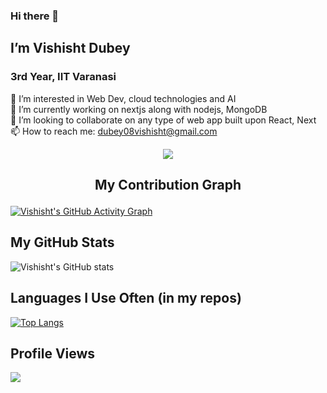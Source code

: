 ### Hi there 👋

## I’m Vishisht Dubey
### 3rd Year, IIT Varanasi
👀 I’m interested in Web Dev, cloud technologies and AI <br>
🌱 I’m currently working on nextjs along with nodejs, MongoDB<br>
💞️ I’m looking to collaborate on any type of web app built upon React, Next<br>
📫 How to reach me: <a href="mailto:dubey08vishisht@gmail.com">dubey08vishisht@gmail.com</a><br>

<p align="center"><img align="center" src="https://github-readme-streak-stats.herokuapp.com/?user=vishisht-dubey&theme=github-dark"></p>

## <p align="center">My Contribution Graph</p>
[![Vishisht's GitHub Activity Graph](https://github-readme-activity-graph.cyclic.app/graph?username=vishisht-dubey&theme=react-dark)](https://github.com/vishisht-dubey)

## My GitHub Stats
![Vishisht's GitHub stats](https://github-readme-stats.vercel.app/api?username=vishisht-dubey&show_icons=true&theme=github_dark&hide_border=true)

## Languages I Use Often (in my repos)
[![Top Langs](https://github-readme-stats.vercel.app/api/top-langs/?username=vishisht-dubey&theme=github_dark&show_icons=true&layout=compact&hide_border=true)](https://github.com/vishisht-dubey)

## Profile Views
![](https://komarev.com/ghpvc/?username=vishisht-dubey&style=flat-square)

<!---
vishisht-dubey/vishisht-dubey is a ✨ special ✨ repository because its `README.md` (this file) appears on your GitHub profile.
You can click the Preview link to take a look at your changes.
--->
